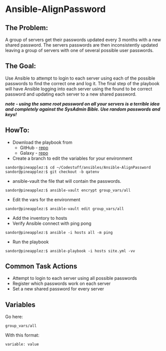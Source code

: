 Ansible-AlignPassword
========================

## The Problem:
A group of servers get their passwords updated every 3 months with a new shared password.  The servers passwords are then inconsistently updated leaving a group of servers with one of several possible user passwords.  

## The Goal:
Use Ansible to attempt to login to each server using each of the possible passwords to find the correct one and log it.  The final step of the playbook will have Ansible logging into each server using the found to be correct password and updating each server to a new shared password. 

_**note - using the same root password on all your servers is a terrible idea and completely against the SysAdmin Bible.  Use random passwords and keys!**_


## HowTo:

  * Download the playbook from
    * GitHub - [repo](https://github.com/e30chris/Ansible-AlignPassword)
    * Galaxy - [repo](https://galaxy.ansible.com/list#/roles/1134)
  * Create a branch to edit the variables for your environment
  
  ```
  sandor@pineapplez:$ cd ~/Codestuff/ansibles/Ansible-AlignPassword
  sandor@pineapplez:$ git checkout -b qatenv    
  ```
  
  * ansible-vault the file that will contain the passwords.
  
  ```
  sandor@pineapplez:$ ansible-vault encrypt group_vars/all
  ```
  
  * Edit the vars for the environment
  
  ```
  sandor@pineapplez:$ ansible-vault edit group_vars/all
  ```
  
  * Add the inventory to hosts
  * Verify Ansible connect with ping pong
  
  ```
  sandor@pineapplez:$ ansible -i hosts all -m ping
  ```
  
  * Run the playbook
  
  ```
  sandor@pineapplez:$ ansible-playbook -i hosts site.yml -vv
  ```

## Common Task Actions

  * Attempt to login to each server using all possible passwords
  * Register which passwords work on each server
  * Set a new shared password for every server  
  

## Variables

Go here:

```
group_vars/all
```

With this format:

```
variable: value
```